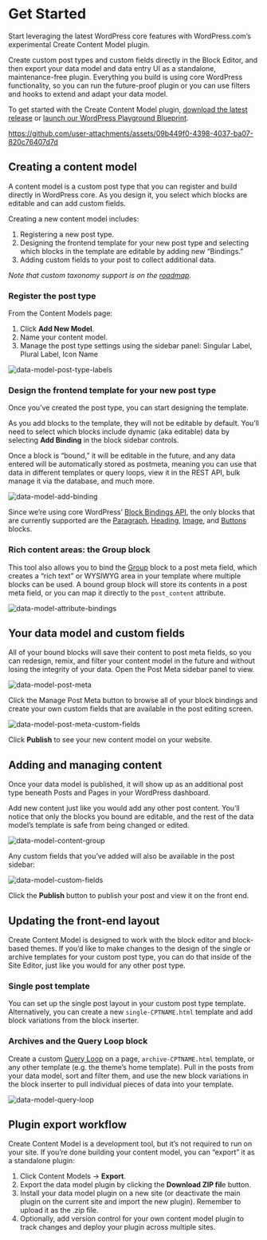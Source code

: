 
# Get Started
Start leveraging the latest WordPress core features with WordPress.com’s experimental Create Content Model plugin. 

Create custom post types and custom fields directly in the Block Editor, and then export your data model and data entry UI as a standalone, maintenance-free plugin. Everything you build is using core WordPress functionality, so you can run the future-proof plugin or you can use filters and hooks to extend and adapt your data model.

To get started with the Create Content Model plugin, [download the latest release](https://github.com/Automattic/create-content-model/releases/latest/download/create-content-model.zip) or [launch our WordPress Playground Blueprint](https://playground.wordpress.net/?blueprint-url=https://raw.githubusercontent.com/Automattic/create-content-model/trunk/blueprint.json).

https://github.com/user-attachments/assets/09b449f0-4398-4037-ba07-820c76407d7d

## Creating a content model

A content model is a custom post type that you can register and build directly in WordPress core. As you design it, you select which blocks are editable and can add custom fields.

Creating a new content model includes:

1. Registering a new post type.
2. Designing the frontend template for your new post type and selecting which blocks in the template are editable by adding new “Bindings.”
3. Adding custom fields to your post to collect additional data.

*Note that custom taxonomy support is on the [roadmap](https://github.com/Automattic/create-content-model/issues/77).*

### Register the post type 

From the Content Models page:

1. Click **Add New Model**.
2. Name your content model.
3. Manage the post type settings using the sidebar panel: Singular Label, Plural Label, Icon Name

![data-model-post-type-labels](https://github.com/user-attachments/assets/9369283f-d8d9-4040-8ec3-722ef8b9d0ff)

### Design the frontend template for your new post type
Once you’ve created the post type, you can start designing the template.

As you add blocks to the template, they will not be editable by default. You’ll need to select which blocks include dynamic (aka editable) data by selecting **Add Binding** in the block sidebar controls. 

Once a block is “bound,” it will be editable in the future, and any data entered will be automatically stored as postmeta, meaning you can use that data in different templates or query loops, view it in the REST API, bulk manage it via the database, and much more. 

![data-model-add-binding](https://github.com/user-attachments/assets/7a93ce88-f241-4017-bc01-1ecb472164b1)

Since we’re using core WordPress’ [Block Bindings API](https://make.wordpress.org/core/2024/03/06/new-feature-the-block-bindings-api/), the only blocks that are currently supported are the [Paragraph](https://wordpress.org/documentation/article/paragraph-block/), [Heading](https://wordpress.org/documentation/article/heading-block/), [Image](https://wordpress.org/documentation/article/image-block/), and [Buttons](https://wordpress.org/documentation/article/buttons-block/) blocks.

### Rich content areas: the Group block
This tool also allows you to bind the [Group](https://wordpress.org/documentation/article/group-block/) block to a post meta field, which creates a “rich text” or WYSIWYG area in your template where multiple blocks can be used. A bound group block will store its contents in a post meta field, or you can map it directly to the `post_content` attribute. 

![data-model-attribute-bindings](https://github.com/user-attachments/assets/6dfd750a-315b-46cd-ac73-4426b8e7a54f)

## Your data model and custom fields
All of your bound blocks will save their content to post meta fields, so you can redesign, remix, and filter your content model in the future and without losing the integrity of your data. Open the Post Meta sidebar panel to view.

![data-model-post-meta](https://github.com/user-attachments/assets/7232d9b7-8ac3-4159-ba4a-6e94d37ada58)

Click the Manage Post Meta button to browse all of your block bindings and create your own custom fields that are available in the post editing screen.

![data-model-post-meta-custom-fields](https://github.com/user-attachments/assets/f7ee2af7-1753-41ec-885d-4cf9b3669a93)

Click **Publish** to see your new content model on your website.

## Adding and managing content
Once your data model is published, it will show up as an additional post type beneath Posts and Pages in your WordPress dashboard. 

Add new content just like you would add any other post content. You’ll notice that only the blocks you bound are editable, and the rest of the data model’s template is safe from being changed or edited.

![data-model-content-group](https://github.com/user-attachments/assets/eac3b513-175b-480b-9777-94fa6cc340b1)

Any custom fields that you’ve added will also be available in the post sidebar:

![data-model-custom-fields](https://github.com/user-attachments/assets/39b485a1-cf3a-492a-a497-969d1ca14040)

Click the **Publish** button to publish your post and view it on the front end. 

## Updating the front-end layout
Create Content Model is designed to work with the block editor and block-based themes. If you’d like to make changes to the design of the single or archive templates for your custom post type, you can do that inside of the Site Editor, just like you would for any other post type. 

### Single post template
You can set up the single post layout in your custom post type template. Alternatively, you can create a new `single-CPTNAME.html` template and add block variations from the block inserter.

### Archives and the Query Loop block
Create a custom [Query Loop](https://wordpress.org/documentation/article/query-loop-block/) on a page, `archive-CPTNAME.html` template, or any other template (e.g. the theme’s home template). Pull in the posts from your data model, sort and filter them, and use the new block variations in the block inserter to pull individual pieces of data into your template.

![data-model-query-loop](https://github.com/user-attachments/assets/a5023781-4ce8-426f-9e9d-46eb7ce35795)

## Plugin export workflow
Create Content Model is a development tool, but it’s not required to run on your site. If you’re done building your content model, you can “export” it as a standalone plugin:

1. Click Content Models → **Export**.
2. Export the data model plugin by clicking the **Download ZIP fil**e button.
3. Install your data model plugin on a new site (or deactivate the main plugin on the current site and import the new plugin). Remember to upload it as the .zip file.
4. Optionally, add version control for your own content model plugin to track changes and deploy your plugin across multiple sites.

  


